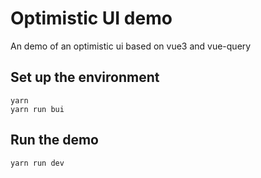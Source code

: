 # Optimistic UI demo
An demo of an optimistic ui based on vue3 and vue-query

## Set up the environment

    yarn 
    yarn run bui

## Run the demo

    yarn run dev
